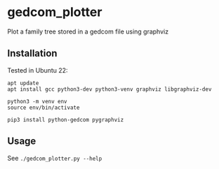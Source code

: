 # gedcom_plotter

Plot a family tree stored in a gedcom file using graphviz

## Installation

Tested in Ubuntu 22:

    apt update
    apt install gcc python3-dev python3-venv graphviz libgraphviz-dev

    python3 -m venv env
    source env/bin/activate

    pip3 install python-gedcom pygraphviz

## Usage
See `./gedcom_plotter.py --help`
